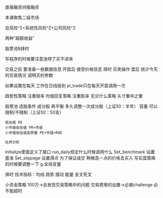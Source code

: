 直接融资间接融资

本课聚焦二级市场

总风险^2=系统性风险^2+公司风险^2

两种“超额收益”

股票池&择时

写程序的时候要注意涨停了买不进来

交易之前 要准备一些数据信息
开盘后 接受价格信息 择时 买卖操作
盘后 统计今天的交易情况 调明天的参数

如果设置在每天 工作在日线级别 pl_trade只在每天开盘调用一次

趋势性策略 注重赔率
均值回复策略 注重胜率
无论什么策略 头寸重中之重

股票池
	选股条件 成分股
	再平衡 多久调整一次成分股（上证50：半年）
	容量 可以限制/不限制（上证50：50支）
	
	低估值 PE
	小市值低估值 PR+市值
	小市值低估值高质量 PE+市值+ROE
	
	杜邦分析
	
initialize里面定义了接口 run_daily规定什么时候调用什么
Set_benchmark 设置基准
Set_slippage 设置滑点 为了保证成交 稍微高一点的价格去买入 写实盘策略的时候要调整一下
g.全局变量

择时
技术指标：均线 趋势 摆动 能量
金叉死叉

小资金策略 100万→会发现交易策略中的问题
交易费用的设置→必被challenge
必不能超时
